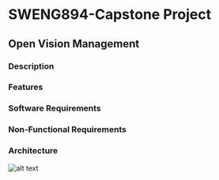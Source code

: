# SWENG894-Capstone Project
## Open Vision Management
### Description

### Features

### Software Requirements

### Non-Functional Requirements

### Architecture
![alt text](https://github.com/Rafael7Smith/SWENG894-Capstone/Readme_images/Architecture.png?raw=true)